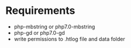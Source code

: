 

# Requirements
* php-mbstring or php7.0-mbstring
* php-gd or php7.0-gd
* write permissions to .htlog file and data folder

